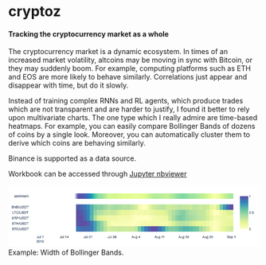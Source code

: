 # cryptoz

#### Tracking the cryptocurrency market as a whole

The cryptocurrency market is a dynamic ecosystem. In times of an increased market volatility, altcoins may be moving in sync with Bitcoin, or they may suddenly boom. For example, computing platforms such as ETH and EOS are more likely to behave similarly. Correlations just appear and disappear with time, but do it slowly.

Instead of training complex RNNs and RL agents, which produce trades which are not transparent and are harder to justify, I found it better to rely upon multivariate charts. The one type which I really admire are time-based heatmaps. For example, you can easily compare Bollinger Bands of dozens of coins by a single look. Moreover, you can automatically cluster them to derive which coins are behaving similarly.

Binance is supported as a data source.

Workbook can be accessed through [Jupyter nbviewer](http://nbviewer.jupyter.org/github/polakowo/cryptoz/blob/master/Workbook.ipynb)

<img width=900 src="example-chart.png">
Example: Width of Bollinger Bands.
